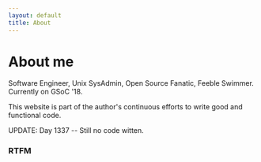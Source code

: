 ```yaml
---
layout: default
title: About
---
```

# About me

Software Engineer, Unix SysAdmin, Open Source Fanatic, Feeble Swimmer.
Currently on GSoC '18.  

This website is part of the author's continuous efforts to write good and
functional code.  
  
    
UPDATE: Day 1337 -- Still no code witten.

### RTFM
